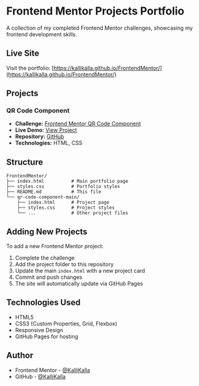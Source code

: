 # Frontend Mentor Projects Portfolio

A collection of my completed Frontend Mentor challenges, showcasing my frontend development skills.

## Live Site

Visit the portfolio: [https://kallikalla.github.io/FrontendMentor/](https://kallikalla.github.io/FrontendMentor/)

## Projects

### QR Code Component
- **Challenge:** [Frontend Mentor QR Code Component](https://www.frontendmentor.io/challenges/qr-code-component-iux_sIO_H)
- **Live Demo:** [View Project](https://kallikalla.github.io/FrontendMentor/qr-code-component-main/)
- **Repository:** [GitHub](https://github.com/KalliKalla/qr-code-component-main)
- **Technologies:** HTML, CSS

## Structure

```
FrontendMentor/
├── index.html          # Main portfolio page
├── styles.css          # Portfolio styles
├── README.md           # This file
└── qr-code-component-main/
    ├── index.html      # Project page
    ├── styles.css      # Project styles
    └── ...             # Other project files
```

## Adding New Projects

To add a new Frontend Mentor project:

1. Complete the challenge
2. Add the project folder to this repository
3. Update the main `index.html` with a new project card
4. Commit and push changes
5. The site will automatically update via GitHub Pages

## Technologies Used

- HTML5
- CSS3 (Custom Properties, Grid, Flexbox)
- Responsive Design
- GitHub Pages for hosting

## Author

- Frontend Mentor - [@KalliKalla](https://www.frontendmentor.io/profile/KalliKalla)
- GitHub - [@KalliKalla](https://github.com/KalliKalla)